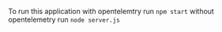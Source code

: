 To run this application with opentelemtry run `npm start`
without opentelemetry run `node server.js`